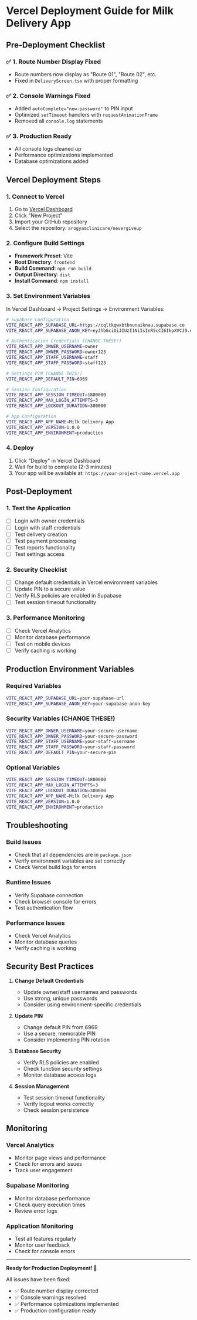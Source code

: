 # Vercel Deployment Guide for Milk Delivery App

## Pre-Deployment Checklist

### ✅ 1. Route Number Display Fixed
- Route numbers now display as "Route 01", "Route 02", etc.
- Fixed in `DeliveryScreen.tsx` with proper formatting

### ✅ 2. Console Warnings Fixed
- Added `autoComplete="new-password"` to PIN input
- Optimized `setTimeout` handlers with `requestAnimationFrame`
- Removed all `console.log` statements

### ✅ 3. Production Ready
- All console logs cleaned up
- Performance optimizations implemented
- Database optimizations added

## Vercel Deployment Steps

### 1. Connect to Vercel
1. Go to [Vercel Dashboard](https://vercel.com/dashboard)
2. Click "New Project"
3. Import your GitHub repository
4. Select the repository: `arogyamclinicare/nevergiveup`

### 2. Configure Build Settings
- **Framework Preset**: Vite
- **Root Directory**: `frontend`
- **Build Command**: `npm run build`
- **Output Directory**: `dist`
- **Install Command**: `npm install`

### 3. Set Environment Variables
In Vercel Dashboard → Project Settings → Environment Variables:

```bash
# Supabase Configuration
VITE_REACT_APP_SUPABASE_URL=https://cqltkqwxbtbnunaiknau.supabase.co
VITE_REACT_APP_SUPABASE_ANON_KEY=eyJhbGciOiJIUzI1NiIsInR5cCI6IkpXVCJ9.eyJpc3MiOiJzdXBhYmFzZSIsInJlZiI6ImNxbHRrcXd4YnRibnVuYWlrbmF1Iiwicm9sZSI6ImFub24iLCJpYXQiOjE3NTkyMzk0MTMsImV4cCI6MjA3NDgxNTQxM30.E2PdfGDzzLOpKUVt38DW1ojugqtMhAdMIq0lAMB2lsY

# Authentication Credentials (CHANGE THESE!)
VITE_REACT_APP_OWNER_USERNAME=owner
VITE_REACT_APP_OWNER_PASSWORD=owner123
VITE_REACT_APP_STAFF_USERNAME=staff
VITE_REACT_APP_STAFF_PASSWORD=staff123

# Settings PIN (CHANGE THIS!)
VITE_REACT_APP_DEFAULT_PIN=6969

# Session Configuration
VITE_REACT_APP_SESSION_TIMEOUT=1800000
VITE_REACT_APP_MAX_LOGIN_ATTEMPTS=3
VITE_REACT_APP_LOCKOUT_DURATION=300000

# App Configuration
VITE_REACT_APP_APP_NAME=Milk Delivery App
VITE_REACT_APP_VERSION=1.0.0
VITE_REACT_APP_ENVIRONMENT=production
```

### 4. Deploy
1. Click "Deploy" in Vercel Dashboard
2. Wait for build to complete (2-3 minutes)
3. Your app will be available at: `https://your-project-name.vercel.app`

## Post-Deployment

### 1. Test the Application
- [ ] Login with owner credentials
- [ ] Login with staff credentials
- [ ] Test delivery creation
- [ ] Test payment processing
- [ ] Test reports functionality
- [ ] Test settings access

### 2. Security Checklist
- [ ] Change default credentials in Vercel environment variables
- [ ] Update PIN to a secure value
- [ ] Verify RLS policies are enabled in Supabase
- [ ] Test session timeout functionality

### 3. Performance Monitoring
- [ ] Check Vercel Analytics
- [ ] Monitor database performance
- [ ] Test on mobile devices
- [ ] Verify caching is working

## Production Environment Variables

### Required Variables
```bash
VITE_REACT_APP_SUPABASE_URL=your-supabase-url
VITE_REACT_APP_SUPABASE_ANON_KEY=your-supabase-anon-key
```

### Security Variables (CHANGE THESE!)
```bash
VITE_REACT_APP_OWNER_USERNAME=your-secure-username
VITE_REACT_APP_OWNER_PASSWORD=your-secure-password
VITE_REACT_APP_STAFF_USERNAME=your-staff-username
VITE_REACT_APP_STAFF_PASSWORD=your-staff-password
VITE_REACT_APP_DEFAULT_PIN=your-secure-pin
```

### Optional Variables
```bash
VITE_REACT_APP_SESSION_TIMEOUT=1800000
VITE_REACT_APP_MAX_LOGIN_ATTEMPTS=3
VITE_REACT_APP_LOCKOUT_DURATION=300000
VITE_REACT_APP_APP_NAME=Milk Delivery App
VITE_REACT_APP_VERSION=1.0.0
VITE_REACT_APP_ENVIRONMENT=production
```

## Troubleshooting

### Build Issues
- Check that all dependencies are in `package.json`
- Verify environment variables are set correctly
- Check Vercel build logs for errors

### Runtime Issues
- Verify Supabase connection
- Check browser console for errors
- Test authentication flow

### Performance Issues
- Check Vercel Analytics
- Monitor database queries
- Verify caching is working

## Security Best Practices

1. **Change Default Credentials**
   - Update owner/staff usernames and passwords
   - Use strong, unique passwords
   - Consider using environment-specific credentials

2. **Update PIN**
   - Change default PIN from 6969
   - Use a secure, memorable PIN
   - Consider implementing PIN rotation

3. **Database Security**
   - Verify RLS policies are enabled
   - Check function security settings
   - Monitor database access logs

4. **Session Management**
   - Test session timeout functionality
   - Verify logout works correctly
   - Check session persistence

## Monitoring

### Vercel Analytics
- Monitor page views and performance
- Check for errors and issues
- Track user engagement

### Supabase Monitoring
- Monitor database performance
- Check query execution times
- Review error logs

### Application Monitoring
- Test all features regularly
- Monitor user feedback
- Check for console errors

---

**Ready for Production Deployment! 🚀**

All issues have been fixed:
- ✅ Route number display corrected
- ✅ Console warnings resolved
- ✅ Performance optimizations implemented
- ✅ Production configuration ready
